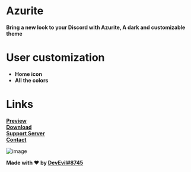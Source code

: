 # Azurite 
**Bring a new look to your Discord with Azurite, A dark and customizable theme**
# User customization
- **Home icon**
- **All the colors**
# Links 
**[Preview](https://devevil.xyz/theme-preview/azurite)** <br>
**[Download](https://betterdiscord.app/theme/Azurite)** <br>
**[Support Server](https://dsc.gg/devevil)** <br>
**[Contact](https://devevil.xyz/contact)**

![image](https://cdn.discordapp.com/attachments/468141324906921984/968948116265005176/unknown.png?size=4096)


**Made with ❤ by [DevEvil#8745](https://devevil.xyz/)**
